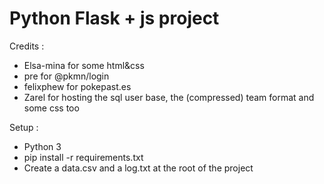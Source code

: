 # Python Flask + js project

Credits :
- Elsa-mina for some html&css
- pre for @pkmn/login
- felixphew for pokepast.es
- Zarel for hosting the sql user base, the (compressed) team format and some css too

Setup : 
- Python 3
- pip install -r requirements.txt
- Create a data.csv and a log.txt at the root of the project 
